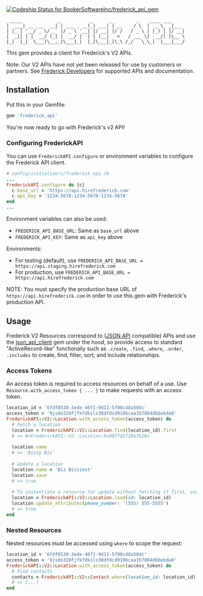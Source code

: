 [ ![Codeship Status for BookerSoftwareInc/frederick_api_gem](https://app.codeship.com/projects/43a5ea40-2b13-0135-7e95-4afd89638027/status?branch=master)](https://app.codeship.com/projects/224007)

```text
 _____             _           _      _         _    ____ ___
|  ___| __ ___  __| | ___ _ __(_) ___| | __    / \  |  _ \_ _|___
| |_ | '__/ _ \/ _` |/ _ \ '__| |/ __| |/ /   / _ \ | |_) | |/ __|
|  _|| | |  __/ (_| |  __/ |  | | (__|   <   / ___ \|  __/| |\__ \
|_|  |_|  \___|\__,_|\___|_|  |_|\___|_|\_\ /_/   \_\_|  |___|___/
```


This gem provides a client for Frederick's V2 APIs.

Note: Our V2 APIs have not yet been released for use by customers or partners. See
[Frederick Developers](https://developers.hirefrederick.com) for supported APIs and documentation.

## Installation

Put this in your Gemfile:

```ruby
gem 'frederick_api'
```

You're now ready to go with Frederick's v2 API!

### Configuring FrederickAPI

You can use `FrederickAPI.configure` or environment variables
to configure the Frederick API client.

```ruby
# config/initializers/frederick_api.rb
...
FrederickAPI.configure do |c|
  c.base_url = 'https://api.hirefrederick.com'
  c.api_key = '1234-5678-1234-5678-1234-5678'
end
...
```

Environment variables can also be used:
  * `FREDERICK_API_BASE_URL`: Same as `base_url` above
  * `FREDERICK_API_KEY`: Same as `api_key` above
  
Environments:
  * For testing (default), use `FREDERICK_API_BASE_URL = https://api.staging.hirefrederick.com`
  * For production, use `FREDERICK_API_BASE_URL = https://api.hirefrederick.com`
  
NOTE: You must specify the production base URL of `https://api.hirefrederick.com` in order to use this gem with
Frederick's production API.

## Usage

Frederick V2 Resources correspond to ([JSON API](http://jsonapi.org/) compatible) APIs and use the
[json_api_client](https://github.com/chingor13/json_api_client) gem under the hood, so provide access
to standard "ActiveRecord-like" functionaliy such as `.create`, `.find`, `.where`, `.order`, `.includes` to create, find,
filter, sort, and include relationships.

### Access Tokens

An access token is required to access resources on behalf of a use. Use `Resource.with_access_token { ... }` to make
requests with an access token.

```ruby
location_id = '6fdf0530-3e4e-46f1-9d11-5f90c48a50dc'
access_token = '9jsdo320fjfkfdksls30dfdcd919bcaa1b7804dbbebda0'
FrederickAPI::V2::Location.with_access_token(access_token) do
  # Fetch a location
  location = FrederickAPI::V2::Location.find(location_id).first
  # => #<FrederickAPI::V2::Location:0x007fd2f29a7618>
  
  location.name
  # => 'Bizzy Biz'
  
  # Update a location
  location.name = 'Biz Bizziest'
  location.save
  # => true
  
  # To instantiate a resource for update without fetching it first, use `.load` with id
  location = FrederickAPI::V2::Location.load(id: location_id)
  location.update_attributes(phone_number: '(555) 555-5555')
  # => true
end
```

### Nested Resources

Nested resources must be accessed using `where` to scope the request:

```ruby
location_id = '6fdf0530-3e4e-46f1-9d11-5f90c48a50dc'
access_token = '9jsdo320fjfkfdksls30dfdcd919bcaa1b7804dbbebda0'
FrederickAPI::V2::Location.with_access_token(access_token) do
  # Find contacts
  contacts = FrederickAPI::V2::Contact.where(location_id: location_id).page(1).per(100).to_a
  # => [...]
end
```

